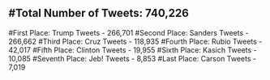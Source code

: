 #Total Number of Tweets: 740,226 
---
#First Place: Trump Tweets - 266,701
#Second Place: Sanders Tweets - 266,662
#Third Place: Cruz Tweets - 118,935
#Fourth Place: Rubio Tweets - 42,017
#Fifth Place: Clinton Tweets - 19,955
#Sixth Place: Kasich Tweets - 10,085
#Seventh Place: Jeb! Tweets - 8,853
#Last Place: Carson Tweets - 7,019
